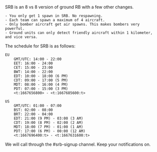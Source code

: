 SRB is an 8 vs 8 version of ground RB with a few other changes.

```
- You only get 1 spawn in SRB. No respawning.
- Each team can spawn a maximum of 4 aircraft.
- Only bomber aircraft get air spawns. This makes bombers very powerful.
- Ground units can only detect friendly aircraft within 1 kilometer, and vice versa.
```
The schedule for SRB is as follows:

```
EU
	GMT/UTC: 14:00 - 22:00
	EET: 16:00 - 24:00
	CET: 15:00 - 23:00
	BWT: 14:00 - 22:00
	EDT: 10:00 - 18:00 (6 PM)
	CDT: 09:00 - 17:00 (5 PM)
	MDT: 08:00 - 16:00 (4 PM)
	PDT: 07:00 - 15:00 (3 PM)
	<t:1667656800> - <t:1667685600:t>

US
	GMT/UTC: 01:00 - 07:00
	BST: 02:00 - 08:00
	BRT: 22:00 - 04:00
	EDT: 21:00 (9 PM) - 03:00 (3 AM)
	CDT: 19:00 (8 PM) - 02:00 (2 AM)
	MDT: 18:00 (7 PM) - 01:00 (1 AM)
	PDT: 17:00 (6 PM) - 00:00 (12 AM)
	<t:1667696400:t> - <t:1667631600:t>
```
We will call through the #srb-signup channel. Keep your notifications on.